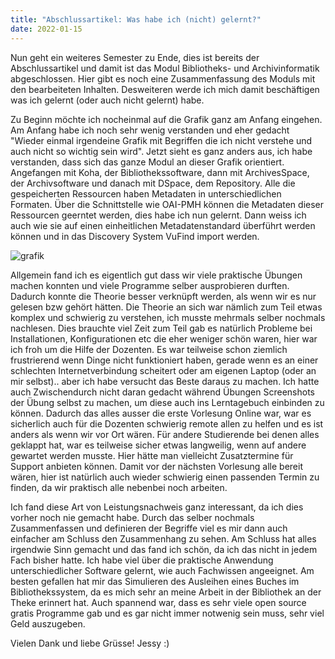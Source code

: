 ```yaml
---
title: "Abschlussartikel: Was habe ich (nicht) gelernt?"
date: 2022-01-15
---
```


Nun geht ein weiteres Semester zu Ende, dies ist bereits der Abschlussartikel und damit ist das Modul Bibliotheks- und Archivinformatik abgeschlossen. Hier gibt es noch eine Zusammenfassung des Moduls mit den bearbeiteten Inhalten. Desweiteren werde ich mich damit beschäftigen was ich gelernt (oder auch nicht gelernt) habe.

Zu Beginn möchte ich nocheinmal auf die Grafik ganz am Anfang eingehen. Am Anfang habe ich noch sehr wenig verstanden und eher gedacht "Wieder einmal irgendeine Grafik mit Begriffen die ich nicht verstehe und auch nicht so wichtig sein wird". Jetzt sieht es ganz anders aus, ich habe verstanden, dass sich das ganze Modul an dieser Grafik orientiert. Angefangen mit Koha, der Bibliothekssoftware, dann mit ArchivesSpace, der Archivsoftware und danach mit DSpace, dem Repository. Alle die gespeicherten Ressourcen haben Metadaten in unterschiedlichen Formaten. Über die Schnittstelle wie OAI-PMH können die Metadaten dieser Ressourcen geerntet werden, dies habe ich nun gelernt. Dann weiss ich auch wie sie auf einen einheitlichen Metadatenstandard überführt werden können und in das Discovery System VuFind import werden.

![grafik](https://user-images.githubusercontent.com/90787818/151717412-3739fc51-caea-4b87-9a4b-e38f04903574.png)

Allgemein fand ich es eigentlich gut dass wir viele praktische Übungen machen konnten und viele Programme selber ausprobieren durften. Dadurch konnte die Theorie besser verknüpft werden, als wenn wir es nur gelesen bzw gehört hätten. Die Theorie an sich war nämlich zum Teil etwas komplex und schwierig zu verstehen, ich musste mehrmals selber nochmals nachlesen. Dies brauchte viel Zeit zum Teil gab es natürlich Probleme bei Installationen, Konfigurationen etc die eher weniger schön waren, hier war ich froh um die Hilfe der Dozenten. Es war teilweise schon ziemlich frustrierend wenn Dinge nicht funktioniert haben, gerade wenn es an einer schlechten Internetverbindung scheitert oder am eigenen Laptop (oder an mir selbst).. aber ich habe versucht das Beste daraus zu machen. Ich hatte auch Zwischendurch nicht daran gedacht während Übungen Screenshots der Übung selbst zu machen, um diese auch ins Lerntagebuch einbinden zu können. Dadurch das alles ausser die erste Vorlesung Online war, war es sicherlich auch für die Dozenten schwierig remote allen zu helfen und es ist anders als wenn wir vor Ort wären. Für andere Studierende bei denen alles geklappt hat, war es teilweise sicher etwas langweilig, wenn auf andere gewartet werden musste. Hier hätte man vielleicht Zusatztermine für Support anbieten können. Damit vor der nächsten Vorlesung alle bereit wären, hier ist natürlich auch wieder schwierig einen passenden Termin zu finden, da wir praktisch alle nebenbei noch arbeiten.

Ich fand diese Art von Leistungsnachweis ganz interessant, da ich dies vorher noch nie gemacht habe. Durch das selber nochmals Zusammenfassen und definieren der Begriffe viel es mir dann auch einfacher am Schluss den Zusammenhang zu sehen. Am Schluss hat alles irgendwie Sinn gemacht und das fand ich schön, da ich das nicht in jedem Fach bisher hatte. Ich habe viel über die praktische Anwendung unterschiedlicher Software gelernt, wie auch Fachwissen angeeignet. Am besten gefallen hat mir das Simulieren des Ausleihen eines Buches im Bibliothekssystem, da es mich sehr an meine Arbeit in der Bibliothek an der Theke erinnert hat. Auch spannend war, dass es sehr viele open source gratis Programme gab und es gar nicht immer notwenig sein muss, sehr viel Geld auszugeben. 

Vielen Dank und liebe Grüsse!
Jessy :)
